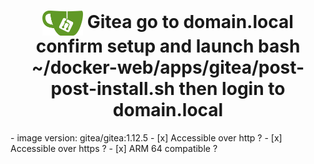 <h1 align="center">
  <picture>
    <img align="center" alt="gitea" src="./logo.svg" height="40">
  </picture>
  Gitea
  go to domain.local
  confirm setup and launch bash ~/docker-web/apps/gitea/post-post-install.sh
  then login to domain.local
</h1>
- image version: gitea/gitea:1.12.5
- [x] Accessible over http ?
- [x] Accessible over https ?
- [x] ARM 64 compatible ?
